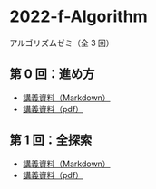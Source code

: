 # 2022-f-Algorithm

アルゴリズムゼミ（全 3 回）

## 第 0 回：進め方

- [講義資料（Markdown）](0.Introduction/slide.md)
- [講義資料（pdf）](0.Introduction/slide.pdf)

## 第 1 回：全探索

- [講義資料（Markdown）](1.exhaustiveseach/slide/slide.md)
- [講義資料（pdf）](1.exhaustiveseach/slide/slide.pdf)
